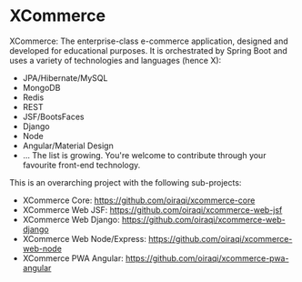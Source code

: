 # XCommerce
XCommerce: The enterprise-class e-commerce application, designed and developed for educational purposes. It is orchestrated by Spring Boot and uses a variety of technologies and languages (hence X): 
- JPA/Hibernate/MySQL
- MongoDB
- Redis
- REST
- JSF/BootsFaces
- Django
- Node
- Angular/Material Design
- ... 
The list is growing. You're welcome to contribute through your favourite front-end technology.

This is an overarching project with the following sub-projects:
- XCommerce Core: https://github.com/oiraqi/xcommerce-core
- XCommerce Web JSF: https://github.com/oiraqi/xcommerce-web-jsf
- XCommerce Web Django: https://github.com/oiraqi/xcommerce-web-django
- XCommerce Web Node/Express: https://github.com/oiraqi/xcommerce-web-node
- XCommerce PWA Angular: https://github.com/oiraqi/xcommerce-pwa-angular
